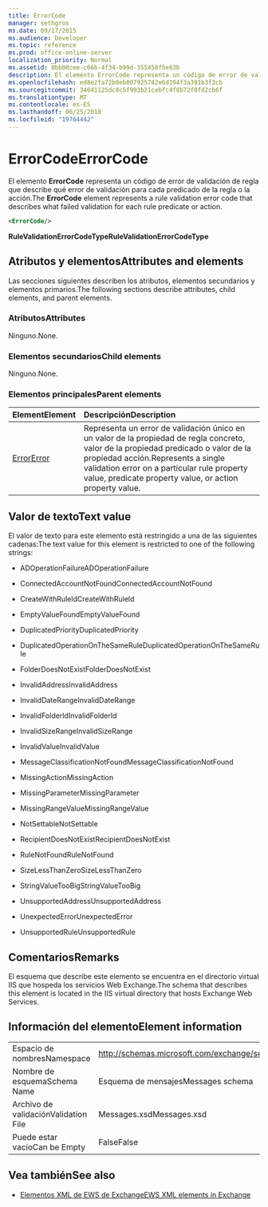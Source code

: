 ```yaml
---
title: ErrorCode
manager: sethgros
ms.date: 09/17/2015
ms.audience: Developer
ms.topic: reference
ms.prod: office-online-server
localization_priority: Normal
ms.assetid: 0bb00cee-c66b-4f34-b99d-355458f5e83b
description: El elemento ErrorCode representa un código de error de validación de regla que describe qué error de validación para cada predicado de la regla o la acción.
ms.openlocfilehash: ed8e2fa72b0eb007925742e6d194f3a391b3f3cb
ms.sourcegitcommit: 34041125dc8c5f993b21cebfc4f8b72f0fd2cb6f
ms.translationtype: MT
ms.contentlocale: es-ES
ms.lasthandoff: 06/25/2018
ms.locfileid: "19764442"
---
```

# <a name="errorcode"></a><span data-ttu-id="fa8d5-103">ErrorCode</span><span class="sxs-lookup"><span data-stu-id="fa8d5-103">ErrorCode</span></span>

<span data-ttu-id="fa8d5-104">El elemento **ErrorCode** representa un código de error de validación de regla que describe qué error de validación para cada predicado de la regla o la acción.</span><span class="sxs-lookup"><span data-stu-id="fa8d5-104">The **ErrorCode** element represents a rule validation error code that describes what failed validation for each rule predicate or action.</span></span> 
  
```XML
<ErrorCode/>
```

 <span data-ttu-id="fa8d5-105">**RuleValidationErrorCodeType**</span><span class="sxs-lookup"><span data-stu-id="fa8d5-105">**RuleValidationErrorCodeType**</span></span>
## <a name="attributes-and-elements"></a><span data-ttu-id="fa8d5-106">Atributos y elementos</span><span class="sxs-lookup"><span data-stu-id="fa8d5-106">Attributes and elements</span></span>

<span data-ttu-id="fa8d5-107">Las secciones siguientes describen los atributos, elementos secundarios y elementos primarios.</span><span class="sxs-lookup"><span data-stu-id="fa8d5-107">The following sections describe attributes, child elements, and parent elements.</span></span>
  
### <a name="attributes"></a><span data-ttu-id="fa8d5-108">Atributos</span><span class="sxs-lookup"><span data-stu-id="fa8d5-108">Attributes</span></span>

<span data-ttu-id="fa8d5-109">Ninguno.</span><span class="sxs-lookup"><span data-stu-id="fa8d5-109">None.</span></span>
  
### <a name="child-elements"></a><span data-ttu-id="fa8d5-110">Elementos secundarios</span><span class="sxs-lookup"><span data-stu-id="fa8d5-110">Child elements</span></span>

<span data-ttu-id="fa8d5-111">Ninguno.</span><span class="sxs-lookup"><span data-stu-id="fa8d5-111">None.</span></span>
  
### <a name="parent-elements"></a><span data-ttu-id="fa8d5-112">Elementos principales</span><span class="sxs-lookup"><span data-stu-id="fa8d5-112">Parent elements</span></span>

|<span data-ttu-id="fa8d5-113">**Element**</span><span class="sxs-lookup"><span data-stu-id="fa8d5-113">**Element**</span></span>|<span data-ttu-id="fa8d5-114">**Descripción**</span><span class="sxs-lookup"><span data-stu-id="fa8d5-114">**Description**</span></span>|
|:-----|:-----|
|[<span data-ttu-id="fa8d5-115">Error</span><span class="sxs-lookup"><span data-stu-id="fa8d5-115">Error</span></span>](error.md) <br/> |<span data-ttu-id="fa8d5-116">Representa un error de validación único en un valor de la propiedad de regla concreto, valor de la propiedad predicado o valor de la propiedad acción.</span><span class="sxs-lookup"><span data-stu-id="fa8d5-116">Represents a single validation error on a particular rule property value, predicate property value, or action property value.</span></span>  <br/> |
   
## <a name="text-value"></a><span data-ttu-id="fa8d5-117">Valor de texto</span><span class="sxs-lookup"><span data-stu-id="fa8d5-117">Text value</span></span>

<span data-ttu-id="fa8d5-118">El valor de texto para este elemento está restringido a una de las siguientes cadenas:</span><span class="sxs-lookup"><span data-stu-id="fa8d5-118">The text value for this element is restricted to one of the following strings:</span></span>
  
- <span data-ttu-id="fa8d5-119">ADOperationFailure</span><span class="sxs-lookup"><span data-stu-id="fa8d5-119">ADOperationFailure</span></span>
    
- <span data-ttu-id="fa8d5-120">ConnectedAccountNotFound</span><span class="sxs-lookup"><span data-stu-id="fa8d5-120">ConnectedAccountNotFound</span></span>
    
- <span data-ttu-id="fa8d5-121">CreateWithRuleId</span><span class="sxs-lookup"><span data-stu-id="fa8d5-121">CreateWithRuleId</span></span>
    
- <span data-ttu-id="fa8d5-122">EmptyValueFound</span><span class="sxs-lookup"><span data-stu-id="fa8d5-122">EmptyValueFound</span></span>
    
- <span data-ttu-id="fa8d5-123">DuplicatedPriority</span><span class="sxs-lookup"><span data-stu-id="fa8d5-123">DuplicatedPriority</span></span>
    
- <span data-ttu-id="fa8d5-124">DuplicatedOperationOnTheSameRule</span><span class="sxs-lookup"><span data-stu-id="fa8d5-124">DuplicatedOperationOnTheSameRule</span></span>
    
- <span data-ttu-id="fa8d5-125">FolderDoesNotExist</span><span class="sxs-lookup"><span data-stu-id="fa8d5-125">FolderDoesNotExist</span></span>
    
- <span data-ttu-id="fa8d5-126">InvalidAddress</span><span class="sxs-lookup"><span data-stu-id="fa8d5-126">InvalidAddress</span></span>
    
- <span data-ttu-id="fa8d5-127">InvalidDateRange</span><span class="sxs-lookup"><span data-stu-id="fa8d5-127">InvalidDateRange</span></span>
    
- <span data-ttu-id="fa8d5-128">InvalidFolderId</span><span class="sxs-lookup"><span data-stu-id="fa8d5-128">InvalidFolderId</span></span>
    
- <span data-ttu-id="fa8d5-129">InvalidSizeRange</span><span class="sxs-lookup"><span data-stu-id="fa8d5-129">InvalidSizeRange</span></span>
    
- <span data-ttu-id="fa8d5-130">InvalidValue</span><span class="sxs-lookup"><span data-stu-id="fa8d5-130">InvalidValue</span></span>
    
- <span data-ttu-id="fa8d5-131">MessageClassificationNotFound</span><span class="sxs-lookup"><span data-stu-id="fa8d5-131">MessageClassificationNotFound</span></span>
    
- <span data-ttu-id="fa8d5-132">MissingAction</span><span class="sxs-lookup"><span data-stu-id="fa8d5-132">MissingAction</span></span>
    
- <span data-ttu-id="fa8d5-133">MissingParameter</span><span class="sxs-lookup"><span data-stu-id="fa8d5-133">MissingParameter</span></span>
    
- <span data-ttu-id="fa8d5-134">MissingRangeValue</span><span class="sxs-lookup"><span data-stu-id="fa8d5-134">MissingRangeValue</span></span>
    
- <span data-ttu-id="fa8d5-135">NotSettable</span><span class="sxs-lookup"><span data-stu-id="fa8d5-135">NotSettable</span></span>
    
- <span data-ttu-id="fa8d5-136">RecipientDoesNotExist</span><span class="sxs-lookup"><span data-stu-id="fa8d5-136">RecipientDoesNotExist</span></span>
    
- <span data-ttu-id="fa8d5-137">RuleNotFound</span><span class="sxs-lookup"><span data-stu-id="fa8d5-137">RuleNotFound</span></span>
    
- <span data-ttu-id="fa8d5-138">SizeLessThanZero</span><span class="sxs-lookup"><span data-stu-id="fa8d5-138">SizeLessThanZero</span></span>
    
- <span data-ttu-id="fa8d5-139">StringValueTooBig</span><span class="sxs-lookup"><span data-stu-id="fa8d5-139">StringValueTooBig</span></span>
    
- <span data-ttu-id="fa8d5-140">UnsupportedAddress</span><span class="sxs-lookup"><span data-stu-id="fa8d5-140">UnsupportedAddress</span></span>
    
- <span data-ttu-id="fa8d5-141">UnexpectedError</span><span class="sxs-lookup"><span data-stu-id="fa8d5-141">UnexpectedError</span></span>
    
- <span data-ttu-id="fa8d5-142">UnsupportedRule</span><span class="sxs-lookup"><span data-stu-id="fa8d5-142">UnsupportedRule</span></span>
    
## <a name="remarks"></a><span data-ttu-id="fa8d5-143">Comentarios</span><span class="sxs-lookup"><span data-stu-id="fa8d5-143">Remarks</span></span>

<span data-ttu-id="fa8d5-144">El esquema que describe este elemento se encuentra en el directorio virtual IIS que hospeda los servicios Web Exchange.</span><span class="sxs-lookup"><span data-stu-id="fa8d5-144">The schema that describes this element is located in the IIS virtual directory that hosts Exchange Web Services.</span></span>
  
## <a name="element-information"></a><span data-ttu-id="fa8d5-145">Información del elemento</span><span class="sxs-lookup"><span data-stu-id="fa8d5-145">Element information</span></span>

|||
|:-----|:-----|
|<span data-ttu-id="fa8d5-146">Espacio de nombres</span><span class="sxs-lookup"><span data-stu-id="fa8d5-146">Namespace</span></span>  <br/> |http://schemas.microsoft.com/exchange/services/2006/messages  <br/> |
|<span data-ttu-id="fa8d5-147">Nombre de esquema</span><span class="sxs-lookup"><span data-stu-id="fa8d5-147">Schema Name</span></span>  <br/> |<span data-ttu-id="fa8d5-148">Esquema de mensajes</span><span class="sxs-lookup"><span data-stu-id="fa8d5-148">Messages schema</span></span>  <br/> |
|<span data-ttu-id="fa8d5-149">Archivo de validación</span><span class="sxs-lookup"><span data-stu-id="fa8d5-149">Validation File</span></span>  <br/> |<span data-ttu-id="fa8d5-150">Messages.xsd</span><span class="sxs-lookup"><span data-stu-id="fa8d5-150">Messages.xsd</span></span>  <br/> |
|<span data-ttu-id="fa8d5-151">Puede estar vacío</span><span class="sxs-lookup"><span data-stu-id="fa8d5-151">Can be Empty</span></span>  <br/> |<span data-ttu-id="fa8d5-152">False</span><span class="sxs-lookup"><span data-stu-id="fa8d5-152">False</span></span>  <br/> |
   
## <a name="see-also"></a><span data-ttu-id="fa8d5-153">Vea también</span><span class="sxs-lookup"><span data-stu-id="fa8d5-153">See also</span></span>



- [<span data-ttu-id="fa8d5-154">Elementos XML de EWS de Exchange</span><span class="sxs-lookup"><span data-stu-id="fa8d5-154">EWS XML elements in Exchange</span></span>](ews-xml-elements-in-exchange.md)

